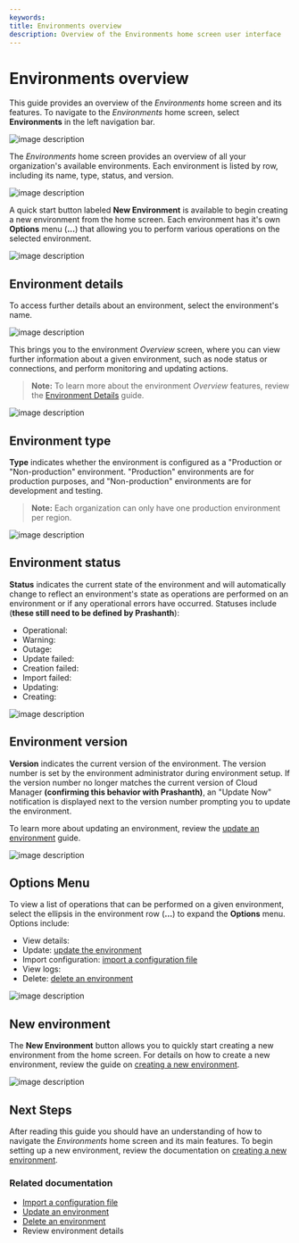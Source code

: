 ```yaml
---
keywords:
title: Environments overview
description: Overview of the Environments home screen user interface
---
```

# Environments overview

This guide provides an overview of the *Environments* home screen and its features. To navigate to the *Environments* home screen, select **Environments** in the left navigation bar.

![image description](environments/environment-overview/images/env-left-nav.png)

The *Environments* home screen provides an overview of all your organization's available environments. Each environment is listed by row, including its name, type, status, and version.

![image description](environments/environment-overview/images/environment-row.png)

A quick start button labeled **New Environment** is available to begin creating a new environment from the home screen. Each environment has it's own **Options** menu (**...**) that allowing you to perform various operations on the selected environment.

![image description](environments/environment-overview/images/newenv-options.png)

## Environment details

To access further details about an environment, select the environment's name. 

![image description](environments/environment-overview/images/env-name.png)

This brings you to the environment *Overview* screen, where you can view further information about a given environment, such as node status or connections, and perform monitoring and updating actions.

> **Note:** To learn more about the environment *Overview* features, review the [Environment Details](environments/environment-details/environment-details-ui.md) guide.

![image description](environments/environment-overview/images/env-details-home.png)
  
## Environment type

**Type** indicates whether the environment is configured as a "Production or "Non-production" environment. "Production" environments are for production purposes, and "Non-production" environments are for development and testing.

> **Note:** Each organization can only have one production environment per region.

![image description](environments/environment-overview/images/env-type.png)

## Environment status

**Status** indicates the current state of the environment and will automatically change to reflect an environment's state as operations are performed on an environment or if any operational errors have occurred. Statuses include (**these still need to be defined by Prashanth**):

- Operational:
- Warning:
- Outage:
- Update failed:
- Creation failed:
- Import failed:
- Updating:
- Creating:

![image description](environments/environment-overview/images/env-status.png)

## Environment version

**Version** indicates the current version of the environment. The version number is set by the environment administrator during environment setup. If the version number no longer matches the current version of Cloud Manager **(confirming this behavior with Prashanth)**, an "Update Now" notification is displayed next to the version number prompting you to update the environment. 

To learn more about updating an environment, review the [update an environment](update-an-environment.md) guide.

![image description](environments/environment-overview/images/env-version.png)

## Options Menu

To view a list of operations that can be performed on a given environment, select the ellipsis in the environment row (**...**) to expand the **Options** menu. Options include:

- View details:
- Update: [update the environment](update-an-environment.md)
- Import configuration: [import a configuration file](import-configuration-file.md)
- View logs:
- Delete: [delete an environment](delete-an-environment.md)

![image description](environments/environment-overview/images/options-expanded.png)

## New environment

The **New Environment** button allows you to quickly start creating a new environment from the home screen. For details on how to create a new environment, review the guide on [creating a new environment](create-an-environment.md).

![image description](environments/environment-overview/images/new-env-button.png)

## Next Steps

After reading this guide you should have an understanding of how to navigate the *Environments* home screen and its main features. To begin setting up a new environment, review the documentation on [creating a new environment](create-an-environment.md).

### Related documentation

- [Import a configuration file](import-configuration-file.md)
- [Update an environment](update-an-environment.md)
- [Delete an environment](delete-an-environment)
- Review environment details

